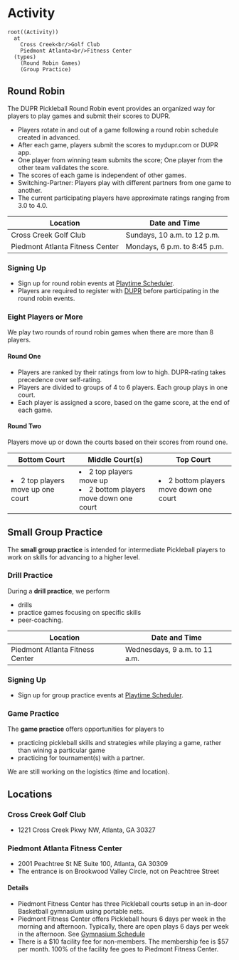 # Activity

```mindmap
root((Activity))
  at
    Cross Creek<br/>Golf Club
    Piedmont Atlanta<br/>Fitness Center
  (types)
    (Round Robin Games)
    (Group Practice)
```

## Round Robin

The DUPR Pickleball Round Robin event provides an organized way for players to play games and submit their scores to DUPR.

- Players rotate in and out of a game following a round robin schedule created in advanced.
- After each game, players submit the scores to mydupr.com or DUPR app. 
- One player from winning team submits the score; One player from the other team validates the score. 
- The scores of each game is independent of other games.
- Switching-Partner: Players play with different partners from one game to another.
- The current participating players have approximate ratings ranging from 3.0 to 4.0.

| Location | Date and Time |
| ----------- | ----------- |
| Cross Creek Golf Club | Sundays, 10 a.m. to 12 p.m. |
| Piedmont Atlanta Fitness Center | Mondays, 6 p.m. to 8:45 p.m. | 

### Signing Up
- Sign up for round robin events at [Playtime Scheduler](https://playtimescheduler.com/).  
- Players are required to register with [DUPR](https://mydupr.com/) before participating in the round robin events. 

### Eight Players or More

We play two rounds of round robin games when there are more than 8 players.  

#### Round One
- Players are ranked by their ratings from low to high.  DUPR-rating takes precedence over self-rating.
- Players are divided to groups of 4 to 6 players.  Each group plays in one court.  
- Each player is assigned a score, based on the game score, at the end of each game. 

#### Round Two
Players move up or down the courts based on their scores from round one.

| Bottom Court | Middle Court(s) | Top Court
| ----------- | ----------- | ----------- | 
| <li>2 top players move up one court</li> | <li>2 top players move up</li><li> 2 bottom players move down one court</li> |  <li>2 bottom players move down one court</li> |


## Small Group Practice
The **small group practice** is intended for intermediate Pickleball players to work on skills for advancing to a higher level.  

### Drill Practice
During a **drill practice**, we perform 
- drills
- practice games focusing on specific skills
- peer-coaching.

| Location | Date and Time |
| ----------- | ----------- |
| Piedmont Atlanta Fitness Center | Wednesdays, 9 a.m. to 11 a.m. | 

### Signing Up
- Sign up for group practice events at [Playtime Scheduler](https://playtimescheduler.com/). 

### Game Practice

The **game practice** offers opportunities for players to 
- practicing pickleball skills and strategies while playing a game, rather than wining a particular game
- practicing for tournament(s) with a partner.

We are still working on the logistics (time and location). 

## Locations

### Cross Creek Golf Club
- 1221 Cross Creek Pkwy NW, Atlanta, GA 30327

### Piedmont Atlanta Fitness Center
- 2001 Peachtree St NE Suite 100, Atlanta, GA 30309
- The entrance is on Brookwood Valley Circle, not on Peachtree Street

#### Details
- Piedmont Fitness Center has three Pickleball courts setup in an in-door Basketball gymnasium using portable nets. 
- Piedmont Fitness Center offers Pickleball hours 6 days per week in the morning and afternoon. Typically, there are open plays 6 days per week in the afternoon. See [Gymnasium Schedule](https://www.piedmont.org/media/file/PAH-Gymnasium-Schedule.pdf)
- There is a $10 facility fee for non-members.  The membership fee is $57 per month. 100% of the facility fee goes to Piedmont Fitness Center. 
